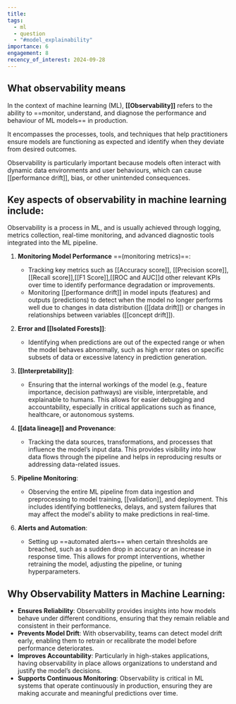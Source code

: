 ```yaml
---
title: 
tags:
  - ml
  - question
  - "#model_explainability"
importance: 6
engagement: 8
recency_of_interest: 2024-09-28
---
```

## What observability means

In the context of machine learning (ML), **[[Observability]]** refers to the ability to ==monitor, understand, and diagnose the performance and behaviour of ML models== in production. 

It encompasses the processes, tools, and techniques that help practitioners ensure models are functioning as expected and identify when they deviate from desired outcomes. 

Observability is particularly important because models often interact with dynamic data environments and user behaviours, which can cause [[performance drift]], bias, or other unintended consequences.

## Key aspects of **observability in machine learning** include:

Observability is a process in ML, and is usually achieved through logging, metrics collection, real-time monitoring, and advanced diagnostic tools integrated into the ML pipeline.

1. **Monitoring Model Performance** ==(monitoring metrics)==:
   - Tracking key metrics such as [[Accuracy score]], [[Precision score]],[[Recall score]],[[F1 Score]],[[ROC and AUC]]d other relevant KPIs over time to identify performance degradation or improvements.
   - Monitoring [[performance drift]] in model inputs (features) and outputs (predictions) to detect when the model no longer performs well due to changes in data distribution ([[data drift]]) or changes in relationships between variables ([[concept drift]]).

2. **Error and [[Isolated Forests]]**:
   - Identifying when predictions are out of the expected range or when the model behaves abnormally, such as high error rates on specific subsets of data or excessive latency in prediction generation.
   
3. **[[Interpretability]]**:
   - Ensuring that the internal workings of the model (e.g., feature importance, decision pathways) are visible, interpretable, and explainable to humans. This allows for easier debugging and accountability, especially in critical applications such as finance, healthcare, or autonomous systems.

4. **[[data lineage]] and Provenance**:
   - Tracking the data sources, transformations, and processes that influence the model’s input data. This provides visibility into how data flows through the pipeline and helps in reproducing results or addressing data-related issues.

5. **Pipeline Monitoring**:
   - Observing the entire ML pipeline from data ingestion and preprocessing to model training, [[validation]], and deployment. This includes identifying bottlenecks, delays, and system failures that may affect the model's ability to make predictions in real-time.

6. **Alerts and Automation**:
   - Setting up ==automated alerts== when certain thresholds are breached, such as a sudden drop in accuracy or an increase in response time. This allows for prompt interventions, whether retraining the model, adjusting the pipeline, or tuning hyperparameters.

## Why Observability Matters in Machine Learning:
- **Ensures Reliability**: Observability provides insights into how models behave under different conditions, ensuring that they remain reliable and consistent in their performance.
- **Prevents Model Drift**: With observability, teams can detect model drift early, enabling them to retrain or recalibrate the model before performance deteriorates.
- **Improves Accountability**: Particularly in high-stakes applications, having observability in place allows organizations to understand and justify the model’s decisions.
- **Supports Continuous Monitoring**: Observability is critical in ML systems that operate continuously in production, ensuring they are making accurate and meaningful predictions over time.

